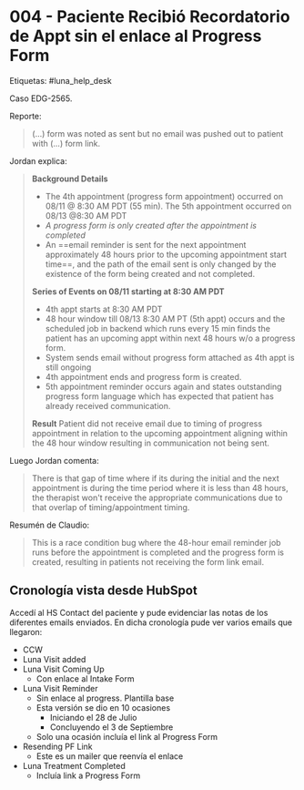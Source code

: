 # 004 - Paciente Recibió Recordatorio de Appt sin el enlace al Progress Form

Etiquetas: #luna_help_desk 

Caso EDG-2565.

Reporte:
> (...) form was noted as sent but no email was pushed out to patient with (...) form link.

Jordan explica:
> **Background Details**
>
> - The 4th appointment (progress form appointment) occurred on 08/11 @ 8:30 AM PDT (55 min). The 5th appointment occurred on 08/13 @8:30 AM PDT
> - *A progress form is only created after the appointment is completed*
> - An ==email reminder is sent for the next appointment approximately 48 hours prior to the upcoming appointment start time==, and the path of the email sent is only changed by the existence of the form being created and not completed.
>
> **Series of Events on 08/11 starting at 8:30 AM PDT**
> 
> - 4th appt starts at 8:30 AM PDT 
> - 48 hour window till 08/13 8:30 AM PT (5th appt) occurs and the scheduled job in backend which runs every 15 min finds the patient has an upcoming appt within next 48 hours w/o a progress form. 
> - System sends email without progress form attached as 4th appt is still ongoing 
> - 4th appointment ends and progress form is created. 
> - 5th appointment reminder occurs again and states outstanding progress form language which has expected that patient has already received communication.
>
> **Result**
> Patient did not receive email due to timing of progress appointment in relation to the upcoming appointment aligning within the 48 hour window resulting in communication not being sent.

Luego Jordan comenta:
> There is that gap of time where if its during the initial and the next appointment is during the time period where it is less than 48 hours, the therapist won't receive the appropriate communications due to that overlap of timing/appointment timing.


Resumén de Claudio:
> This is a race condition bug where the 48-hour email reminder job runs before the appointment is completed and the progress form is created, resulting in patients not receiving the form link email.


## Cronología vista desde HubSpot

Accedí al HS Contact del paciente y pude evidenciar las notas de los diferentes emails enviados. En dicha cronología pude ver varios emails que llegaron:

- CCW
- Luna Visit added
- Luna Visit Coming Up
	- Con enlace al Intake Form
- Luna Visit Reminder
	- Sin enlace al progress. Plantilla base
	- Esta versión se dio en 10 ocasiones
		- Iniciando el 28 de Julio
		- Concluyendo el 3 de Septiembre
	- Solo una ocasión incluía el link al Progress Form
- Resending PF Link
	- Este es un mailer que reenvía el enlace
- Luna Treatment Completed
	- Incluía link a Progress Form